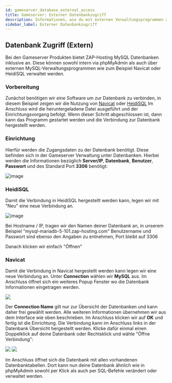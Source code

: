```yaml
---
id: gameserver_database_external_access
title: Gameserver: Externer Datenbankzugriff
description: Informationen, wie du mit externen Verwaltungsprogrammen auf die Datenbanken von Gameservern von ZAP-Hosting zugreifen kannst - ZAP-Hosting.com Dokumentationen
sidebar_label: Externer Datenbankzugriff
---
```


## Datenbank Zugriff (Extern)

Bei den Gameserver Produkten bietet ZAP-Hosting MySQL Datenbanken inklusive an. Diese können sowohl intern via phpMyAdmin als auch über externen MySQL-Verwaltungsprogrammen wie zum Beispiel Navicat oder HeidiSQL verwaltet werden. 

### Vorbereitung

Zunächst benötigen wir eine Software um zur Datenbank zu verbinden, in diesem Beispiel zeigen wir die Nutzung von [Navicat](https://www.chip.de/downloads/Navicat-Lite_70358373.html) oder [HeidiSQL](https://www.heidisql.com/download.php) Im Anschluss wird die heruntergeladene Datei ausgeführt und der Einrichtungsvorgang befolgt. Wenn dieser Schritt abgeschlossen ist, dann kann das Programm gestartet werden und die Verbindung zur Datenbank hergestellt werden. 

### Einrichtung

Hierfür werden die Zugangsdaten zu der Datenbank benötigt. Diese befinden sich in der Gameserver Verwaltung unter Datenbanken. Hierbei werden die Informationen bezüglich **Server/IP**, **Datenbank**, **Benutzer**, **Passwort** und des Standard Port **3306** benötigt:

![image](https://user-images.githubusercontent.com/13604413/159171035-cbada76f-c540-42d1-8a77-26d9b09acaa1.png)


### HeidiSQL

Damit die Verbindung in HeidiSQL hergestellt werden kann, legen wir mit "Neu" eine neue Verbindung an.

![image](https://user-images.githubusercontent.com/71441339/161415767-8acd5679-6462-4207-9021-8d5ea4b4c4c5.png)

Bei Hostname / IP, tragen wir den Namen deiner Datenbank an, in unserem Beispiel "mysql-mariadb-5-101.zap-hosting.com"
Benutzername und Passwort sind ebenso den Angaben zu entnehmen, Port bleibt auf 3306

Danach klicken wir einfach "Öffnen"

### Navicat

Damit die Verbindung in Navicat hergestellt werden kann legen wir eine neue Verbindung an. Unter **Connection** wählen wir **MySQL** aus. Im Anschluss öffnet sich ein weiteres Popup Fenster wo die Datenbank Informationen eingetragen werden.

![](https://user-images.githubusercontent.com/61839701/165672645-81f0c3ed-0f1c-4be5-8a85-d92df335981f.png)

Der **Connection Name** gilt nur zur Übersicht der Datenbanken und kann daher frei gewählt werden. Alle weiteren Informationen übernehmen wir aus dem Interface wie oben beschrieben. Im Anschluss klicken wir auf **OK** und fertig ist die Einrichtung. Die Verbindung kann im Anschluss links in der Datenbank Übersicht hergestellt 
werden. Klicke dafür einmal einen Doppelklick auf deine Datenbank oder Rechtsklick und wähle "Öffne Verbindung":

![](https://user-images.githubusercontent.com/61839701/165672933-6ba9594e-50b3-40cc-b9e4-1178ea91fbca.png)
![](https://user-images.githubusercontent.com/61839701/165673099-e1cd908a-5421-4ec4-bb88-186c3d894c39.png)


Im Anschluss öffnet sich die Datenbank mit allen vorhandenen Datenbanktabellen. Dort kann nun deine Datenbank ähnlich wie in phpMyAdmin sowohl per Klick als auch per SQL-Befehle verändert oder verwaltet werden. 

